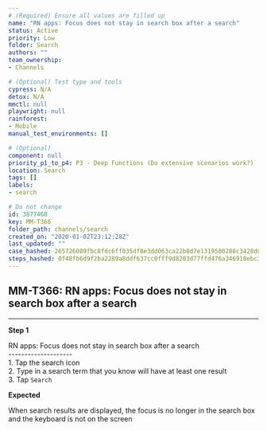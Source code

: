 ```yaml
---
# (Required) Ensure all values are filled up
name: "RN apps: Focus does not stay in search box after a search"
status: Active
priority: Low
folder: Search
authors: ""
team_ownership: 
- Channels

# (Optional) Test type and tools
cypress: N/A
detox: N/A
mmctl: null
playwright: null
rainforest: 
- Mobile
manual_test_environments: []

# (Optional)
component: null
priority_p1_to_p4: P3 - Deep Functions (Do extensive scenarios work?)
location: Search
tags: []
labels: 
- search

# Do not change
id: 3877468
key: MM-T366
folder_path: channels/search
created_on: "2020-01-02T23:12:28Z"
last_updated: ""
case_hashed: 265726089fbc8fdc6ff035df8e3dd063ca22b8d7e1319500288c3428d0e38b6f4ac2946e54b1da499602c98ff7163955
steps_hashed: 0f48fb6d9f2ba2289a8ddf637cc0fff9d8203d77ffd476a346910ebc309e60079c2ca4bf948cd69635774c60f63c1594
---
```


## MM-T366: RN apps: Focus does not stay in search box after a search

---

**Step 1**

RN apps: Focus does not stay in search box after a search\
\--------------------\
1\. Tap the search icon\
2\. Type in a search term that you know will have at least one result\
3\. Tap `Search`

**Expected**

When search results are displayed, the focus is no longer in the search box and the keyboard is not on the screen
